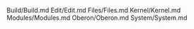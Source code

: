 Build/Build.md
Edit/Edit.md
Files/Files.md
Kernel/Kernel.md
Modules/Modules.md
Oberon/Oberon.md
System/System.md
